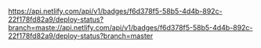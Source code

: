 
https://api.netlify.com/api/v1/badges/f6d378f5-58b5-4d4b-892c-22f178fd82a9/deploy-status?branch=maste://api.netlify.com/api/v1/badges/f6d378f5-58b5-4d4b-892c-22f178fd82a9/deploy-status?branch=master







